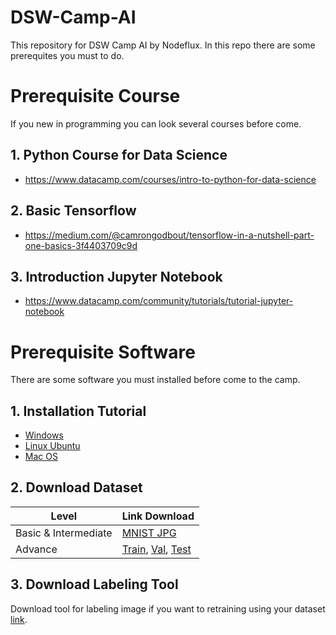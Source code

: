 # DSW-Camp-AI

This repository for DSW Camp AI by Nodeflux. In this repo there are some prerequites you must to do. 
# Prerequisite Course
If you new in programming you can look several courses before come. 
## 1. Python Course for Data Science
* https://www.datacamp.com/courses/intro-to-python-for-data-science

## 2. Basic Tensorflow
* https://medium.com/@camrongodbout/tensorflow-in-a-nutshell-part-one-basics-3f4403709c9d

## 3. Introduction Jupyter Notebook
* https://www.datacamp.com/community/tutorials/tutorial-jupyter-notebook


# Prerequisite Software
There are some software you must installed before come to the camp.
## 1. Installation Tutorial

* [Windows](/Installation/Installation-Windows.md)
* [Linux Ubuntu](/Installation/Installation-Linux-Ubuntu.md)
* [Mac OS](/Installation/Installation-MacOS.md)

## 2. Download Dataset

| Level | Link Download|
|----------|-----------------|
Basic & Intermediate | [MNIST JPG](https://www.kaggle.com/scolianni/mnistasjpg/data) |
Advance | [Train](https://drive.google.com/file/d/0B6eKvaijfFUDQUUwd21EckhUbWs), [Val](https://drive.google.com/file/d/0B6eKvaijfFUDd3dIRmpvSk8tLUk), [Test](https://drive.google.com/file/d/0B6eKvaijfFUDbW4tdGpaYjgzZkU)

## 3. Download Labeling Tool

Download tool for labeling image if you want to retraining using your dataset [link](https://github.com/tzutalin/labelImg).
